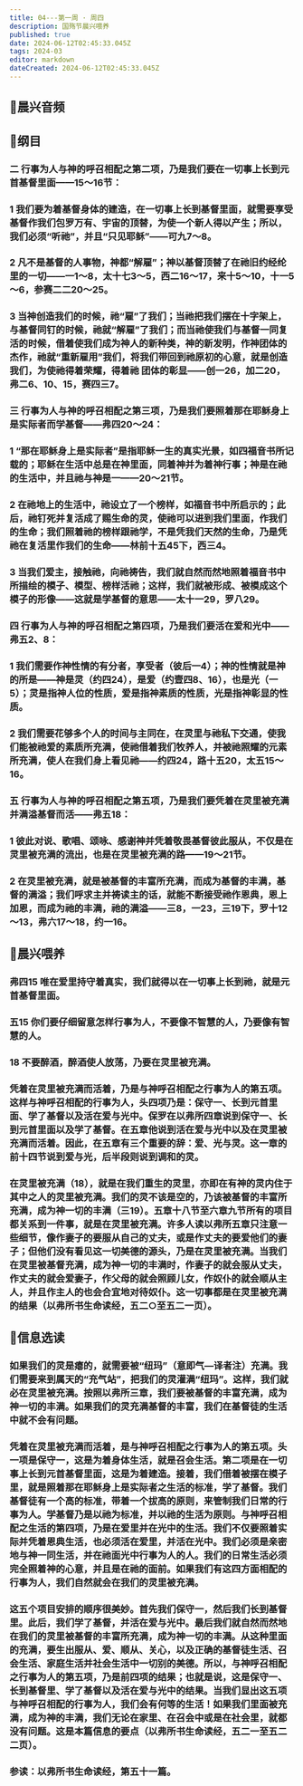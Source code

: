 ```yaml
---
title: 04---第一周 · 周四
description: 国殇节晨兴喂养
published: true
date: 2024-06-12T02:45:33.045Z
tags: 2024-03
editor: markdown
dateCreated: 2024-06-12T02:45:33.045Z
---
```


## 🎵晨兴音频

## 📖纲目

### 二    行事为人与神的呼召相配之第二项，乃是我们要在一切事上长到元首基督里面——15～16节：

### 1    我们要为着基督身体的建造，在一切事上长到基督里面，就需要享受基督作我们包罗万有、宇宙的顶替，为使一个新人得以产生；所以，我们必须“听祂”，并且“只见耶稣”——可九7～8。

### 2    凡不是基督的人事物，神都“解雇”；神以基督顶替了在祂旧约经纶里的一切——一1～8，太十七3～5，西二16～17，来十5～10，十一5～6，参赛二二20～25。

### 3    当神创造我们的时候，祂“雇”了我们；当祂把我们摆在十字架上，与基督同钉的时候，祂就“解雇”了我们；而当祂使我们与基督一同复活的时候，借着使我们成为神人的新种类，神的新发明，作神团体的杰作，祂就“重新雇用”我们，将我们带回到祂原初的心意，就是创造我们，为使祂得着荣耀，得着祂 团体的彰显——创一26，加二20，弗二6、10、15，赛四三7。

### 三    行事为人与神的呼召相配之第三项，乃是我们要照着那在耶稣身上是实际者而学基督——弗四20～24：

### 1    “那在耶稣身上是实际者”是指耶稣一生的真实光景，如四福音书所记载的；耶稣在生活中总是在神里面，同着神并为着神行事；神是在祂的生活中，并且祂与神是一——20～21节。

### 2    在祂地上的生活中，祂设立了一个榜样，如福音书中所启示的；此后，祂钉死并复活成了赐生命的灵，使祂可以进到我们里面，作我们的生命；我们照着祂的榜样跟祂学，不是凭我们天然的生命，乃是凭祂在复活里作我们的生命——林前十五45下，西三4。

### 3    当我们爱主，接触祂，向祂祷告，我们就自然而然地照着福音书中所描绘的模子、模型、榜样活祂；这样，我们就被形成、被模成这个模子的形像——这就是学基督的意思——太十一29，罗八29。

### 四    行事为人与神的呼召相配之第四项，乃是我们要活在爱和光中——弗五2、8：

### 1    我们需要作神性情的有分者，享受者（彼后一4）；神的性情就是神的所是——神是灵（约四24），是爱（约壹四8、16），也是光（一5）；灵是指神人位的性质，爱是指神素质的性质，光是指神彰显的性质。

### 2    我们需要花够多个人的时间与主同在，在灵里与祂私下交通，使我们能被祂爱的素质所充满，使祂借着我们牧养人，并被祂照耀的元素所充满，使人在我们身上看见祂——约四24，路十五20，太五15～16。

### 五    行事为人与神的呼召相配之第五项，乃是我们要凭着在灵里被充满并满溢基督而活——弗五18：

### 1    彼此对说、歌唱、颂咏、感谢神并凭着敬畏基督彼此服从，不仅是在灵里被充满的流出，也是在灵里被充满的路——19～21节。

### 2    在灵里被充满，就是被基督的丰富所充满，而成为基督的丰满，基督的满溢；我们呼求主并祷读主的话，就能不断接受祂作恩典，恩上加恩，而成为祂的丰满，祂的满溢——三8，一23，三19下，罗十12～13，弗六17～18，约一16。

## 📖晨兴喂养

### 弗四15    唯在爱里持守着真实，我们就得以在一切事上长到祂，就是元首基督里面。

### 五15    你们要仔细留意怎样行事为人，不要像不智慧的人，乃要像有智慧的人。

### 18    不要醉酒，醉酒使人放荡，乃要在灵里被充满。

### 凭着在灵里被充满而活着，乃是与神呼召相配之行事为人的第五项。这样与神呼召相配的行事为人，头四项乃是：保守一、长到元首里面、学了基督以及活在爱与光中。保罗在以弗所四章说到保守一、长到元首里面以及学了基督。在五章他说到活在爱与光中以及在灵里被充满而活着。因此，在五章有三个重要的辞：爱、光与灵。这一章的前十四节说到爱与光，后半段则说到调和的灵。

### 在灵里被充满（18），就是在我们重生的灵里，亦即在有神的灵内住于其中之人的灵里被充满。我们的灵不该是空的，乃该被基督的丰富所充满，成为神一切的丰满（三19）。五章十八节至六章九节所有的项目都关系到一件事，就是在灵里被充满。许多人读以弗所五章只注意一些细节，像作妻子的要服从自己的丈夫，或是作丈夫的要爱他们的妻子；但他们没有看见这一切美德的源头，乃是在灵里被充满。当我们在灵里被基督充满，成为神一切的丰满时，作妻子的就会服从丈夫，作丈夫的就会爱妻子，作父母的就会照顾儿女，作奴仆的就会顺从主人，并且作主人的也会合宜地对待奴仆。这一切事都是在灵里被充满的结果（以弗所书生命读经，五二○至五二一页）。

## 📖信息选读

### 如果我们的灵是瘪的，就需要被“纽玛”（意即气—译者注）充满。我们需要来到属天的“充气站”，把我们的灵灌满“纽玛”。这样，我们就必在灵里被充满。按照以弗所三章，我们要被基督的丰富充满，成为神一切的丰满。如果我们的灵充满基督的丰富，我们在基督徒的生活中就不会有问题。

### 凭着在灵里被充满而活着，是与神呼召相配之行事为人的第五项。头一项是保守一，这是为着身体生活，就是召会生活。第二项是在一切事上长到元首基督里面，这是为着建造。接着，我们借着被摆在模子里，就是照着那在耶稣身上是实际者之生活的标准，学了基督。我们基督徒有一个高的标准，带着一个拔高的原则，来管制我们日常的行事为人。学基督乃是以祂为标准，并以祂的生活为原则。与神呼召相配之生活的第四项，乃是在爱里并在光中的生活。我们不仅要照着实际并凭着恩典生活，也必须活在爱里，并活在光中。我们必须是亲密地与神一同生活，并在祂面光中行事为人的人。我们的日常生活必须完全照着神的心意，并且是在祂的面前。如果我们有这四方面相配的行事为人，我们自然就会在我们的灵里被充满。

### 这五个项目安排的顺序很美妙。首先我们保守一，然后我们长到基督里。此后，我们学了基督，并活在爱与光中。最后我们就自然而然地在我们的灵里被基督的丰富所充满，成为神一切的丰满。从这种里面的充满，要生出服从、爱、顺从、关心，以及正确的基督徒生活、召会生活、家庭生活并社会生活中一切别的美德。所以，与神呼召相配之行事为人的第五项，乃是前四项的结果；也就是说，这是保守一、长到基督里、学了基督以及活在爱与光中的结果。当我们显出这五项与神呼召相配的行事为人，我们会有何等的生活！如果我们里面被充满，成为神的丰满，我们无论在家里、在召会中或是在社会里，就都没有问题。这是本篇信息的要点（以弗所书生命读经，五二一至五二二页）。

### 参读：以弗所书生命读经，第五十一篇。
<!-- Google tag (gtag.js) -->
<script async src="https://www.googletagmanager.com/gtag/js?id=G-1P8709Z16T"></script>
<script>
  window.dataLayer = window.dataLayer || [];
  function gtag(){dataLayer.push(arguments);}
  gtag('js', new Date());

  gtag('config', 'G-1P8709Z16T');
</script>